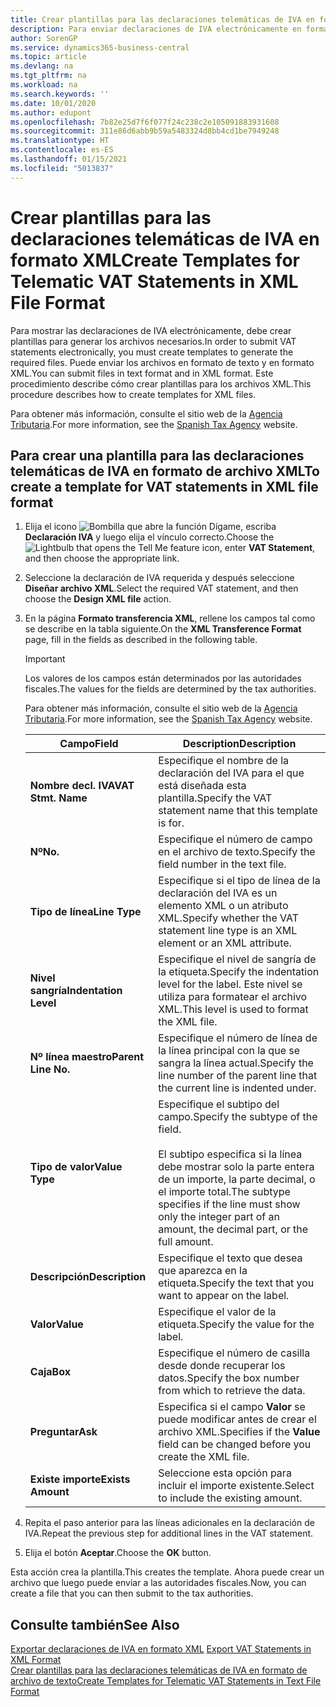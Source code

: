 ```yaml
---
title: Crear plantillas para las declaraciones telemáticas de IVA en formato XML (ES)
description: Para enviar declaraciones de IVA electrónicamente en formato XML en la versión en español de Business Central, cree plantillas para administrar los formatos.
author: SorenGP
ms.service: dynamics365-business-central
ms.topic: article
ms.devlang: na
ms.tgt_pltfrm: na
ms.workload: na
ms.search.keywords: ''
ms.date: 10/01/2020
ms.author: edupont
ms.openlocfilehash: 7b82e25d7f6f077f24c238c2e105091883931608
ms.sourcegitcommit: 311e86d6abb9b59a5483324d8bb4cd1be7949248
ms.translationtype: HT
ms.contentlocale: es-ES
ms.lasthandoff: 01/15/2021
ms.locfileid: "5013837"
---
```

# <a name="create-templates-for-telematic-vat-statements-in-xml-file-format"></a><span data-ttu-id="00aa1-103">Crear plantillas para las declaraciones telemáticas de IVA en formato XML</span><span class="sxs-lookup"><span data-stu-id="00aa1-103">Create Templates for Telematic VAT Statements in XML File Format</span></span>
<span data-ttu-id="00aa1-104">Para mostrar las declaraciones de IVA electrónicamente, debe crear plantillas para generar los archivos necesarios.</span><span class="sxs-lookup"><span data-stu-id="00aa1-104">In order to submit VAT statements electronically, you must create templates to generate the required files.</span></span> <span data-ttu-id="00aa1-105">Puede enviar los archivos en formato de texto y en formato XML.</span><span class="sxs-lookup"><span data-stu-id="00aa1-105">You can submit files in text format and in XML format.</span></span> <span data-ttu-id="00aa1-106">Este procedimiento describe cómo crear plantillas para los archivos XML.</span><span class="sxs-lookup"><span data-stu-id="00aa1-106">This procedure describes how to create templates for XML files.</span></span>  

<span data-ttu-id="00aa1-107">Para obtener más información, consulte el sitio web de la [Agencia Tributaria](https://go.microsoft.com/fwlink/?LinkID=238181).</span><span class="sxs-lookup"><span data-stu-id="00aa1-107">For more information, see the [Spanish Tax Agency](https://go.microsoft.com/fwlink/?LinkID=238181) website.</span></span>  

## <a name="to-create-a-template-for-vat-statements-in-xml-file-format"></a><span data-ttu-id="00aa1-108">Para crear una plantilla para las declaraciones telemáticas de IVA en formato de archivo XML</span><span class="sxs-lookup"><span data-stu-id="00aa1-108">To create a template for VAT statements in XML file format</span></span>  

1.  <span data-ttu-id="00aa1-109">Elija el icono ![Bombilla que abre la función Dígame](../../media/ui-search/search_small.png "Dígame qué desea hacer"), escriba **Declaración IVA** y luego elija el vínculo correcto.</span><span class="sxs-lookup"><span data-stu-id="00aa1-109">Choose the ![Lightbulb that opens the Tell Me feature](../../media/ui-search/search_small.png "Tell me what you want to do") icon, enter **VAT Statement**, and then choose the appropriate link.</span></span>  
2.  <span data-ttu-id="00aa1-110">Seleccione la declaración de IVA requerida y después seleccione **Diseñar archivo XML**.</span><span class="sxs-lookup"><span data-stu-id="00aa1-110">Select the required VAT statement, and then choose the **Design XML file** action.</span></span>  
3.  <span data-ttu-id="00aa1-111">En la página **Formato transferencia XML**, rellene los campos tal como se describe en la tabla siguiente.</span><span class="sxs-lookup"><span data-stu-id="00aa1-111">On the **XML Transference Format** page, fill in the fields as described in the following table.</span></span>  

    > [!IMPORTANT]  
    >  <span data-ttu-id="00aa1-112">Los valores de los campos están determinados por las autoridades fiscales.</span><span class="sxs-lookup"><span data-stu-id="00aa1-112">The values for the fields are determined by the tax authorities.</span></span>  
    >   
    >  <span data-ttu-id="00aa1-113">Para obtener más información, consulte el sitio web de la [Agencia Tributaria](https://go.microsoft.com/fwlink/?LinkID=238181).</span><span class="sxs-lookup"><span data-stu-id="00aa1-113">For more information, see the [Spanish Tax Agency](https://go.microsoft.com/fwlink/?LinkID=238181) website.</span></span>  

    |<span data-ttu-id="00aa1-114">Campo</span><span class="sxs-lookup"><span data-stu-id="00aa1-114">Field</span></span>|<span data-ttu-id="00aa1-115">Description</span><span class="sxs-lookup"><span data-stu-id="00aa1-115">Description</span></span>|  
    |---------------------------------|---------------------------------------|  
    |<span data-ttu-id="00aa1-116">**Nombre decl. IVA**</span><span class="sxs-lookup"><span data-stu-id="00aa1-116">**VAT Stmt. Name**</span></span>|<span data-ttu-id="00aa1-117">Especifique el nombre de la declaración del IVA para el que está diseñada esta plantilla.</span><span class="sxs-lookup"><span data-stu-id="00aa1-117">Specify the VAT statement name that this template is for.</span></span>|  
    |<span data-ttu-id="00aa1-118">**Nº**</span><span class="sxs-lookup"><span data-stu-id="00aa1-118">**No.**</span></span>|<span data-ttu-id="00aa1-119">Especifique el número de campo en el archivo de texto.</span><span class="sxs-lookup"><span data-stu-id="00aa1-119">Specify the field number in the text file.</span></span>|  
    |<span data-ttu-id="00aa1-120">**Tipo de línea**</span><span class="sxs-lookup"><span data-stu-id="00aa1-120">**Line Type**</span></span>|<span data-ttu-id="00aa1-121">Especifique si el tipo de línea de la declaración del IVA es un elemento XML o un atributo XML.</span><span class="sxs-lookup"><span data-stu-id="00aa1-121">Specify whether the VAT statement line type is an XML element or an XML attribute.</span></span>|  
    |<span data-ttu-id="00aa1-122">**Nivel sangría**</span><span class="sxs-lookup"><span data-stu-id="00aa1-122">**Indentation Level**</span></span>|<span data-ttu-id="00aa1-123">Especifique el nivel de sangría de la etiqueta.</span><span class="sxs-lookup"><span data-stu-id="00aa1-123">Specify the indentation level for the label.</span></span> <span data-ttu-id="00aa1-124">Este nivel se utiliza para formatear el archivo XML.</span><span class="sxs-lookup"><span data-stu-id="00aa1-124">This level is used to format the XML file.</span></span>|  
    |<span data-ttu-id="00aa1-125">**Nº línea maestro**</span><span class="sxs-lookup"><span data-stu-id="00aa1-125">**Parent Line No.**</span></span>|<span data-ttu-id="00aa1-126">Especifique el número de línea de la línea principal con la que se sangra la línea actual.</span><span class="sxs-lookup"><span data-stu-id="00aa1-126">Specify the line number of the parent line that the current line is indented under.</span></span>|  
    |<span data-ttu-id="00aa1-127">**Tipo de valor**</span><span class="sxs-lookup"><span data-stu-id="00aa1-127">**Value Type**</span></span>|<span data-ttu-id="00aa1-128">Especifique el subtipo del campo.</span><span class="sxs-lookup"><span data-stu-id="00aa1-128">Specify the subtype of the field.</span></span><br /><br /> <span data-ttu-id="00aa1-129">El subtipo especifica si la línea debe mostrar solo la parte entera de un importe, la parte decimal, o el importe total.</span><span class="sxs-lookup"><span data-stu-id="00aa1-129">The subtype specifies if the line must show only the integer part of an amount, the decimal part, or the full amount.</span></span>|  
    |<span data-ttu-id="00aa1-130">**Descripción**</span><span class="sxs-lookup"><span data-stu-id="00aa1-130">**Description**</span></span>|<span data-ttu-id="00aa1-131">Especifique el texto que desea que aparezca en la etiqueta.</span><span class="sxs-lookup"><span data-stu-id="00aa1-131">Specify the text that you want to appear on the label.</span></span>|  
    |<span data-ttu-id="00aa1-132">**Valor**</span><span class="sxs-lookup"><span data-stu-id="00aa1-132">**Value**</span></span>|<span data-ttu-id="00aa1-133">Especifique el valor de la etiqueta.</span><span class="sxs-lookup"><span data-stu-id="00aa1-133">Specify the value for the label.</span></span>|  
    |<span data-ttu-id="00aa1-134">**Caja**</span><span class="sxs-lookup"><span data-stu-id="00aa1-134">**Box**</span></span>|<span data-ttu-id="00aa1-135">Especifique el número de casilla desde donde recuperar los datos.</span><span class="sxs-lookup"><span data-stu-id="00aa1-135">Specify the box number from which to retrieve the data.</span></span>|  
    |<span data-ttu-id="00aa1-136">**Preguntar**</span><span class="sxs-lookup"><span data-stu-id="00aa1-136">**Ask**</span></span>|<span data-ttu-id="00aa1-137">Especifica si el campo **Valor** se puede modificar antes de crear el archivo XML.</span><span class="sxs-lookup"><span data-stu-id="00aa1-137">Specifies if the **Value** field can be changed before you create the XML file.</span></span>|  
    |<span data-ttu-id="00aa1-138">**Existe importe**</span><span class="sxs-lookup"><span data-stu-id="00aa1-138">**Exists Amount**</span></span>|<span data-ttu-id="00aa1-139">Seleccione esta opción para incluir el importe existente.</span><span class="sxs-lookup"><span data-stu-id="00aa1-139">Select to include the existing amount.</span></span>|  

4.  <span data-ttu-id="00aa1-140">Repita el paso anterior para las líneas adicionales en la declaración de IVA.</span><span class="sxs-lookup"><span data-stu-id="00aa1-140">Repeat the previous step for additional lines in the VAT statement.</span></span>  
5.  <span data-ttu-id="00aa1-141">Elija el botón **Aceptar**.</span><span class="sxs-lookup"><span data-stu-id="00aa1-141">Choose the **OK** button.</span></span>  

<span data-ttu-id="00aa1-142">Esta acción crea la plantilla.</span><span class="sxs-lookup"><span data-stu-id="00aa1-142">This creates the template.</span></span> <span data-ttu-id="00aa1-143">Ahora puede crear un archivo que luego puede enviar a las autoridades fiscales.</span><span class="sxs-lookup"><span data-stu-id="00aa1-143">Now, you can create a file that you can then submit to the tax authorities.</span></span>  

## <a name="see-also"></a><span data-ttu-id="00aa1-144">Consulte también</span><span class="sxs-lookup"><span data-stu-id="00aa1-144">See Also</span></span>  
 <span data-ttu-id="00aa1-145">[Exportar declaraciones de IVA en formato XML](how-to-export-vat-statements-in-xml-format.md) </span><span class="sxs-lookup"><span data-stu-id="00aa1-145">[Export VAT Statements in XML Format](how-to-export-vat-statements-in-xml-format.md) </span></span>  
 [<span data-ttu-id="00aa1-146">Crear plantillas para las declaraciones telemáticas de IVA en formato de archivo de texto</span><span class="sxs-lookup"><span data-stu-id="00aa1-146">Create Templates for Telematic VAT Statements in Text File Format</span></span>](how-to-create-templates-for-telematic-vat-statements-in-text-file-format.md)
